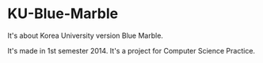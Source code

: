 # KU-Blue-Marble
It's about Korea University version Blue Marble.

It's made in 1st semester 2014. It's a project for Computer Science Practice.

